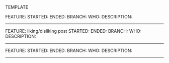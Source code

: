 TEMPLATE

FEATURE: 
STARTED:
ENDED: 
BRANCH:
WHO:
DESCRIPTION:
__________________________________________________________________

FEATURE: liking/disliking post
STARTED:
ENDED: 
BRANCH:
WHO:
DESCRIPTION:
__________________________________________________________________

FEATURE: 
STARTED:
ENDED: 
BRANCH:
WHO:
DESCRIPTION:
__________________________________________________________________
